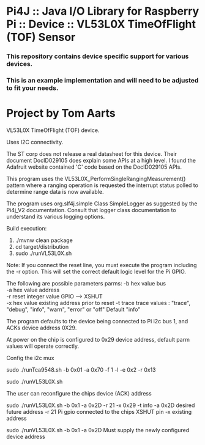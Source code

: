 Pi4J :: Java I/O Library for Raspberry Pi :: Device :: VL53L0X TimeOfFlight (TOF) Sensor
==========================================================================

### This repository contains device specific support for various devices.

### This is an example implementation and will need to be adjusted to fit your needs.

Project by Tom Aarts
==========================================================================

VL53L0X TimeOfFlight (TOF) device.

Uses I2C connectivity.

The ST corp does not release a real datasheet for this device. Their document DocID029105 does explain some APIs at a
high level. I found the Adafruit website contained 'C' code based on the DocID029105 APIs.

This program uses the VL53L0X_PerformSingleRangingMeasurement() pattern where a ranging operation is requested the
interrupt status polled to determine range data is now available.

The program uses org.slf4j.simple Class SimpleLogger as suggested by the Pi4j_V2 documentation. Consult that logger
class documentation to understand its various logging options.

Build execution:

1. ./mvnw clean package
2. cd target/distribution
3. sudo ./runVL53L0X.sh

Note: If you connect the reset line, you must execute the program including the -r option. This will set the correct
default logic level for the Pi GPIO.

The following are possible parameters parms: -b hex value bus   
-a hex value address  
-r reset integer value GPIO --> XSHUT    
-x hex value existing address prior to reset -t trace trace values : "trace", "debug", "info", "warn", "error" or "off"
Default "info"

The program defaults to the device being connected to Pi i2c bus 1, and ACKs device address 0X29.

At power on the chip is configured to 0x29 device address, default parm values will operate correctly.

Config the i2c mux

sudo ./runTca9548.sh   -b 0x01 -a 0x70  -f 1   -l  -e 0x2  -r 0x13


sudo ./runVL53L0X.sh

The user can reconfigure the chips device (ACK) address

sudo ./runVL53L0X.sh -b 0x1 -a 0x2D -r 21 -x 0x29 -t info 
               -a 0x2D desired future address -r 21 Pi gpio connected to the chips XSHUT pin -x existing address

sudo ./runVL53L0X.sh -b 0x1 -a 0x2D Must supply the newly configured device address